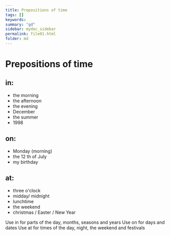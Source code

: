 ```yaml
---
title: Prepositions of time
tags: []
keywords:
summary: "gd"
sidebar: mydoc_sidebar
permalink: file01.html
folder: md
---
```


# Prepositions of time

## in:

- the morning 
- the afternoon
- the evening 
- December
- the summer
- 1998

## on:

- Monday (morning)
- the 12 th of July
- my birthday

## at:

- three o'clock
- midday/ midnight
- lunchtime
- the weekend
- christmas / Easter / New Year

Use in for parts of the day, months, seasons and years
Use on for days and dates
Use at for times of the day, night, the weekend and festivals
